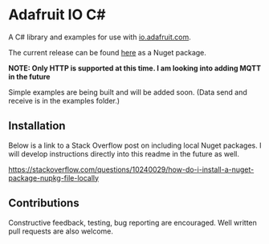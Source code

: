 # Adafruit IO C#

A C# library and examples for use with [io.adafruit.com](https://io.adafruit.com).

The current release can be found [here](https://github.com/sn0wfa11/Adafruit_IO_CS/releases) as a Nuget package.

**NOTE: Only HTTP is supported at this time. I am looking into adding MQTT in the future**

Simple examples are being built and will be added soon. (Data send and receive is in the examples folder.)

## Installation

Below is a link to a Stack Overflow post on including local Nuget packages. I will develop instructions directly into this readme in the future as well.

https://stackoverflow.com/questions/10240029/how-do-i-install-a-nuget-package-nupkg-file-locally

## Contributions
Constructive feedback, testing, bug reporting are encouraged. Well written pull requests are also welcome.
